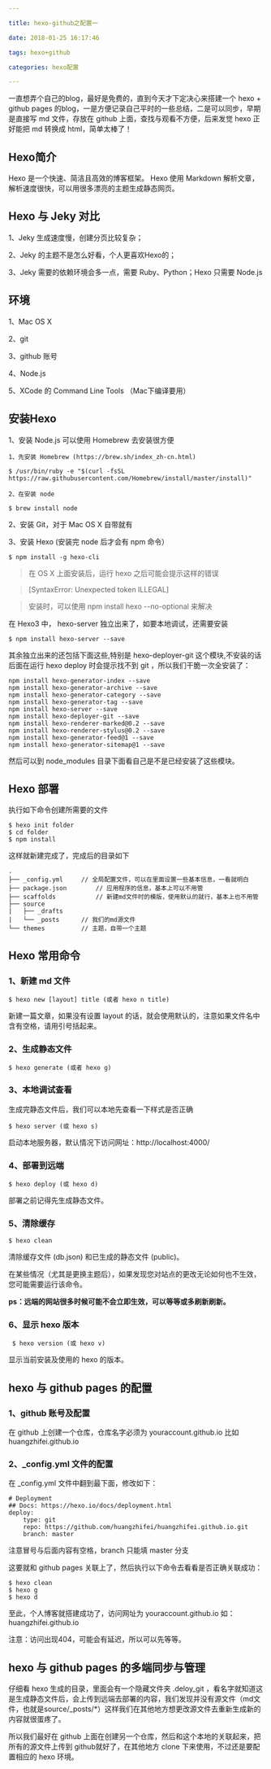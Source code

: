 ```yaml
---

title: hexo-github之配置一

date: 2018-01-25 16:17:46

tags: hexo+github

categories: hexo配置

---
```



一直想弄个自己的blog，最好是免费的，直到今天才下定决心来搭建一个 hexo + github pages 的blog，一是方便记录自己平时的一些总结，二是可以同步，早期是直接写 md 文件，存放在 github 上面，查找与观看不方便，后来发觉 hexo 正好能把 md 转换成 html，简单太棒了！

## Hexo简介

Hexo 是一个快速、简洁且高效的博客框架。 Hexo 使用 Markdown 解析文章，解析速度很快，可以用很多漂亮的主题生成静态网页。

## Hexo 与 Jeky 对比

1、Jeky 生成速度慢，创建分页比较复杂；

2、Jeky 的主题不是怎么好看，个人更喜欢Hexo的；

3、Jeky 需要的依赖环境会多一点，需要 Ruby、Python；Hexo 只需要 Node.js

## 环境

1、Mac OS X

2、git

3、github 账号

4、Node.js

5、XCode 的 Command Line Tools （Mac下编译要用）


## 安装Hexo

1、安装 Node.js 可以使用 Homebrew 去安装很方便

```
1、先安装 Homebrew (https://brew.sh/index_zh-cn.html)

$ /usr/bin/ruby -e "$(curl -fsSL https://raw.githubusercontent.com/Homebrew/install/master/install)"

2、在安装 node

$ brew install node

```

2、安装 Git，对于 Mac OS X 自带就有

3、安装 Hexo (安装完 node 后才会有 npm 命令）
	
	$ npm install -g hexo-cli

> 在 OS X 上面安装后，运行 hexo 之后可能会提示这样的错误

> [SyntaxError: Unexpected token ILLEGAL]

> 安装时，可以使用 npm install hexo --no-optional 来解决

在 Hexo3 中， hexo-server 独立出来了，如要本地调试，还需要安装
	
	$ npm install hexo-server --save

其余独立出来的还包括下面这些,特别是 hexo-deployer-git 这个模块,不安装的话后面在运行 hexo deploy 时会提示找不到 git ，所以我们干脆一次全安装了：

```
npm install hexo-generator-index --save
npm install hexo-generator-archive --save
npm install hexo-generator-category --save
npm install hexo-generator-tag --save
npm install hexo-server --save
npm install hexo-deployer-git --save
npm install hexo-renderer-marked@0.2 --save
npm install hexo-renderer-stylus@0.2 --save
npm install hexo-generator-feed@1 --save
npm install hexo-generator-sitemap@1 --save

```

然后可以到 node_modules 目录下面看自己是不是已经安装了这些模块。

## Hexo 部署

执行如下命令创建所需要的文件

```
$ hexo init folder
$ cd folder
$ npm install
```

这样就新建完成了，完成后的目录如下

	.
	├── _config.yml     // 全局配置文件，可以在里面设置一些基本信息，一看就明白
	├── package.json		// 应用程序的信息，基本上可以不用管
	├── scaffolds			// 新建md文件时的模版，使用默认的就行，基本上也不用管
	├── source	
	|   ├── _drafts
	|   └── _posts		// 我们的md源文件
	└── themes			// 主题，自带一个主题
	
## Hexo 常用命令

### 1、新建 md 文件

	$ hexo new [layout] title (或者 hexo n title)
	
新建一篇文章，如果没有设置 layout 的话，就会使用默认的，注意如果文件名中含有空格，请用引号括起来。

### 2、生成静态文件

	$ hexo generate (或者 hexo g)

### 3、本地调试查看

生成完静态文件后，我们可以本地先查看一下样式是否正确

	$ hexo server (或 hexo s)

启动本地服务器，默认情况下访问网址：http://localhost:4000/

### 4、部署到远端
	
	$ hexo deploy (或 hexo d)

部署之前记得先生成静态文件。

### 5、清除缓存

	$ hexo clean

清除缓存文件 (db.json) 和已生成的静态文件 (public)。

在某些情况（尤其是更换主题后），如果发现您对站点的更改无论如何也不生效，您可能需要运行该命令。

**ps：远端的网站很多时候可能不会立即生效，可以等等或多刷新刷新。**

### 6、显示 hexo 版本

	 $ hexo version (或 hexo v)
	 
显示当前安装及使用的 hexo 的版本。


## hexo 与 github pages 的配置

### 1、github 账号及配置

在 github 上创建一个仓库，仓库名字必须为 youraccount.github.io 比如 huangzhifei.github.io

### 2、_config.yml 文件的配置

在 _config.yml 文件中翻到最下面，修改如下：

	# Deployment
	## Docs: https://hexo.io/docs/deployment.html
	deploy:
  		type: git
  		repo: https://github.com/huangzhifei/huangzhifei.github.io.git
  		branch: master
  
注意冒号与后面内容有空格，branch 只能填 master 分支

这要就和 github pages 关联上了，然后执行以下命令去看看是否正确关联成功：

	$ hexo clean
	$ hexo g
	$ hexo d

至此，个人博客就搭建成功了，访问网址为 youraccount.github.io 如：huangzhifei.github.io

注意：访问出现404，可能会有延迟，所以可以先等等。


## hexo 与 github pages 的多端同步与管理

仔细看 hexo 生成的目录，里面会有一个隐藏文件夹 .deloy_git ，看名字就知道这是生成静态文件后，会上传到远端去部署的内容，我们发现并没有源文件（md文件，也就是source/_posts/*）这样我们在其他地方想更改源文件去重新生成新的内容就很蛋疼了。

所以我们最好在 github 上面在创建另一个仓库，然后和这个本地的关联起来，把所有的源文件上传到 github就好了，在其他地方 clone 下来使用，不过还是要配置相应的 hexo 环境。



